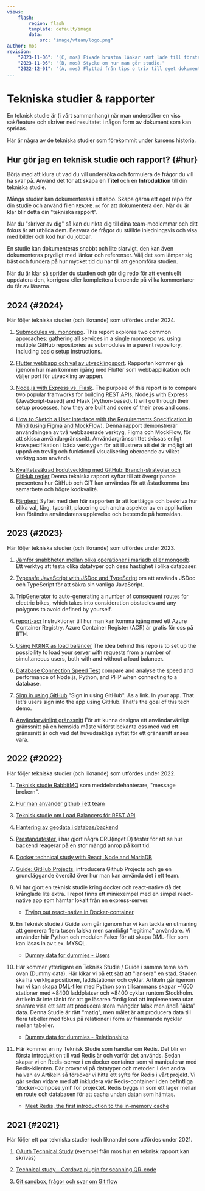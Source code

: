 ```yaml
---
views:
    flash:
        region: flash
        template: default/image
        data:
            src: "image/vteam/logo.png"
author: mos
revision:
    "2023-11-06": "(C, mos) Fixade brustna länkar samt lade till första rapporten för 2023."
    "2023-11-06": "(B, mos) Stycke om hur man gör studie."
    "2022-12-01": "(A, mos) Flyttad från tips o trix till eget dokument."
...
```

Tekniska studier & rapporter
=========================

En teknisk studie är (i vårt sammanhang) när man undersöker en viss sak/feature och skriver ned resultatet i någon form av dokument som kan spridas.

Här är några av de tekniska studier som förekommit under kursens historia.



Hur gör jag en teknisk studie och rapport? {#hur}
-----------------------

Börja med att klura ut vad du vill undersöka och formulera de frågor du vill ha svar på. Använd det för att skapa en **Titel** och en **Introduktion** till din tekniska studie.

Många studier kan dokumenteras i ett repo. Skapa gärna ett eget repo för din studie och använd filen `README.md` för att dokumentera den. När du är klar blir detta din "tekniska rapport".

När du "skriver av dig" så kan du rikta dig till dina team-medlemmar och ditt fokus är att utbilda dem. Besvara de frågor du ställde inledningsvis och visa med bilder och kod hur du jobbar.

En studie kan dokumenteras snabbt och lite slarvigt, den kan även dokumenteras prydligt med länkar och referenser. Välj det som lämpar sig bäst och fundera på hur mycket tid du har till att genomföra studien.

När du är klar så sprider du studien och gör dig redo för att eventuellt uppdatera den, korrigera eller komplettera beroende på vilka kommentarer du får av läsarna.



2024 {#2024}
-----------------------

Här följer tekniska studier (och liknande) som utfördes under 2024.

1. [Submodules vs. monorepo](https://github.com/augustlevinson/report-submodules). This report explores two common approaches: gathering all services in a single monorepo vs. using multiple GitHub repositories as submodules in a parent repository, including basic setup instructions.

1. [Flutter webbapp och val av utvecklingsport](https://github.com/Alfrijde/vteam-flutter-webapp-techreport). Rapporten kommer gå igenom hur man kommer igång med Flutter som webbapplikation och väljer port för utveckling av appen.

1. [Node.js with Express vs. Flask](https://github.com/PWKarlsson/technical-report-REST-APIs). The purpose of this report is to compare two popular framworks for building REST APIs, Node.js with Express (JavaScript-based) and Flask (Python-based). It will go through their setup processes, how they are built and some of their pros and cons.

1. [How to Sketch a User Interface with the Requirements Specification in Mind (using Figma and MockFlow)](https://github.com/olbr22/technical-report-sketch-user-interface?tab=readme-ov-file).  Denna rapport demonstrerar användningen av två webbaserade verktyg, Figma och MockFlow, för att skissa användargränssnitt. Användargränssnittet skissas enligt kravspecifikation i båda verktygen för att illustrera att det är möjligt att uppnå en trevlig och funktionell visualisering oberoende av vilket verktyg som används.

1. [Kvalitetssäkrad kodutveckling med GitHub: Branch-strategier och GitHub regler](https://docs.google.com/document/d/e/2PACX-1vQSWqzsXf3U61n5erQQ-MnDbpX3Ofnnf29tHtOUjEBG9e-R-rr8-oCOObm1AMrtenYs-JG2tx4hvv2R/pub) Denna tekniska rapport syftar till att övergripande presentera hur GitHub och GIT kan användas för att åstadkomma bra samarbete och högre kodkvalité.

1. [Färgteori](https://docs.google.com/document/d/1gKO0AX7I4J5QqDgdJp3-eqe9GaS5AFuZaa4HHtJPb8w/edit?tab=t.0) Syftet med den här rapporten är att kartlägga och beskriva hur olika val, färg, typsnitt, placering och andra aspekter av en applikation kan förändra användarens upplevelse och beteende på hemsidan.



2023 {#2023}
-----------------------

Här följer tekniska studier (och liknande) som utfördes under 2023.

1. [Jämför snabbheten mellan olika operationer i mariadb eller mongodb](https://github.com/p0ntan/tec-db). Ett verktyg att testa olika datatyper och dess hastighet i olika databaser.

1. [Typesafe JavaScript with JSDoc and TypeScript](https://github.com/kiwijos/vteam-ts-jsdoc-study) om att använda JSDoc och TypeScript för att säkra sin vanliga JavaScript.

1. [TripGenerator](https://github.com/JuliaLind/TripGenerator) to auto-generating a number of consequent routes for electric bikes, which takes into consideration obstacles and any polygons to avoid defined by yourself.

1. [report-acr](https://github.com/missivaeak/report-acr) 
Instruktioner till hur man kan komma igång med ett Azure Container Registry. Azure Container Register (ACR) är gratis för oss på BTH.

1. [Using NGINX as load balancer](https://github.com/idaloof/nginx-load-balancer) The idea behind this repo is to set up the possibility to load your server with requests from a number of simultaneous users, both with and without a load balancer.

1. [Database Connection Speed Test](https://github.com/Mooney91/database-speed) compare and analyse the speed and performance of Node.js, Python, and PHP when connecting to a database.

1. [Sign in using GitHub](https://github.com/kiwijos/vteam-github-oauth-study) "Sign in using GitHub". As a link. In your app. That let's users sign into the app using GitHub. That's the goal of this tech demo.

1. [Användarvänligt gränssnitt](https://github.com/A-Norre/Teknisk-Rapport/blob/main/Teknisk_Rapport.md) För att kunna designa ett användarvänligt gränssnitt på en hemsida måste vi först bekanta oss med vad ett gränssnitt är och vad det huvudsakliga syftet för ett gränssnitt anses vara.



2022 {#2022}
-----------------------

Här följer tekniska studier (och liknande) som utfördes under 2022.

1. [Teknisk studie RabbitMQ](https://github.com/blajban/vteam-rabbitmq) som meddelandehanterare, "message brokern".

1. [Hur man använder github i ett team](https://github.com/FalkenDev/V-Team-SparkRentals/blob/dev/Technical%20analyses/github.md)

1. [Teknisk studie om Load Balancers för REST API](https://github.com/FalkenDev/V-Team-SparkRentals/blob/dev/Technical%20analyses/load-balancer.md)

1. [Hantering av geodata i databas/backend](https://github.com/virtuella-team/vteam-sds/blob/main/teknisk-analys-geo/teknisk_analys_geo.md)

1. [Prestandatester](https://github.com/virtuella-team/vteam/tree/tzLocal), i har gjort några CRU(inget D) tester för att se hur backend reagerar på en stor mängd anrop på kort tid. 

1. [Docker technical study with React, Node and MariaDB](https://github.com/virtuella-team/vteam-sds/blob/main/teknisk_analys_docker/docker_technical_study.md)

1. [Guide: GitHub Projects](https://gist.github.com/jf-Lindberg/2146bf666c71ca78f7d685f023ad6728), introducera Github Projects och ge en grundläggande översikt över hur man kan använda det i ett team.

1. Vi har gjort en teknisk studie kring docker och react-native då det krånglade lite extra. I repot finns ett miniexempel med en simpel react-native app som hämtar lokalt från en express-server.
    * [Trying out react-native in Docker-container](https://github.com/eriknastesjo/dockerized-react-native)

1. En Teknisk studie / Guide som går igenom hur vi kan tackla en utmaning att generera flera tusen falska men samtidigt "legitima" användare. Vi använder här Python och modulen Faker för att skapa DML-filer som kan läsas in av t.ex. MYSQL.

    * [Dummy data for dummies - Users](https://github.com/johnfredriksson/tech-studies/blob/main/dummy-data-for-dummies/dummy-data-for-dummies-users.md)

1. Här kommer ytterligare en Teknisk Studie / Guide i samma tema som ovan (Dummy data). Här kikar vi på ett sätt att "lansera" en stad. Staden ska ha verkliga positioner, laddstationer och cyklar. Artikeln går igenom hur vi kan skapa DML-filer med Python som tillsammans skapar ~1600 stationer med ~8400 laddplatser och ~8400 cyklar runtom Stockholm. Artikeln är inte tänkt för att ge läsaren färdig kod att implementera utan snarare visa ett sätt att producera stora mängder falsk men ändå "äkta" data. Denna Studie är rätt "matig", men målet är att producera data till flera tabeller med fokus på relationer i form av främmande nycklar mellan tabeller.

    * [Dummy data for dummies - Relationships](https://github.com/johnfredriksson/tech-studies/blob/main/dummy-data-for-dummies/dummy-data-for-dummies-relations.md)

1. Här kommer en ny Teknisk Studie som handlar om Redis. Det blir en första introduktion till vad Redis är och varför det används. Sedan skapar vi en Redis-server i en docker container som vi manipulerar med Redis-klienten. Där provar vi på datatyper och metoder. I den andra halvan av Artikeln så försöker vi hitta ett syfte för Redis i vårt projekt. Vi går sedan vidare med att inkludera vår Redis-container i den befintliga 'docker-compose.yml' för projektet. Redis byggs in som ett lager mellan en route och databasen för att cacha undan datan som hämtas.

    * [Meet Redis, the first introduction to the in-memory cache](https://github.com/johnfredriksson/tech-studies/blob/main/redis/meet-redis.md)

<!--
ministudie på paketet node-cache. 
https://github.com/Stenbergcool/cacheStudie
-->


<!--
gokväll! om man vill göra life-like rutter för simuleringen kan jag tipsa om detta API:

https://openrouteservice.org/dev/#/api-docs/introduction

för de av er som gillar GIS finns det också en plugin till QGIS som gör att man kan plutta ut lite punkter från och lite punkter till och batcha iväg till API:t för att få tillbaka lite goa rutter

man behöver regga sig för att få en api-key, och finns lite begränsningar i antalet req man kan göra, men räcker för att snurra upp det som behövs för oss

sen kan man också tanka hem en färdig (förutom config) docker-container och bygga ihop backend för detta api själv, inte jätteknepigt men kräver att man plockar hem OSM-data att rutta på vilket kan vara pilligt kanske. men då kan man ropa hur mycket man vill på api såklart

---

Coolt! Tack för tipset. Vi, eller snarare @John.Fredriksson, hittade denna http://project-osrm.org/. Behövs ingen registrering eller api-key men detta gäller:  Persistent connections are limited to 512 requests per connection and allow no more then 5 seconds between requests. Inte säker på vad det har för konsekvenser. Har funkat bra hittills när vi jobbat med simuleringen med många cyklar i alla fall.

-->


2021 {#2021}
-----------------------

Här följer ett par tekniska studier (och liknande) som utfördes under 2021.

1. [OAuth Technical Study](https://github.com/mosbth/oauth-tec-study/blob/main/OAuth_Technical_Study.md) (exempel från mos hur en teknisk rapport kan skrivas)

1. [Technical study - Cordova plugin for scanning QR-code](https://github.com/jeso20BTH/Electric-Scooter-BTH-Pattern-Group-13/blob/main/qr-scanner-study.md)

1. [Git sandbox, frågor och svar om Git flow](https://github.com/datalowe/pattern-git-sandbox)


